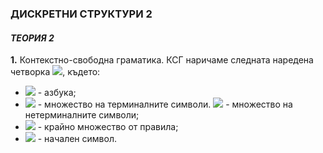 ### ДИСКРЕТНИ СТРУКТУРИ 2
#### *ТЕОРИЯ 2*

**1.** Контекстно-свободна граматика. КСГ наричаме следната наредена четворка <img src="https://latex.codecogs.com/svg.latex?\Large&space;G=<V,\sum{,}R,S>">, където:<br>
- <img src="https://latex.codecogs.com/svg.latex?\Large&space;V"> - азбука;
- <img src="https://latex.codecogs.com/svg.latex?\Large&space;\sum\subseteq{V}"> - множество на терминалните символи. <img src="https://latex.codecogs.com/svg.latex?\Large&space;V\\sum"> - множество на нетерминалните символи;
- <img src="https://latex.codecogs.com/svg.latex?\Large&space;R\subseteq{(V\\sum)\times{V\ast}}"> - крайно множество от правила;
- <img src="https://latex.codecogs.com/svg.latex?\Large&space;S\in{V\\sum}"> - начален символ.
